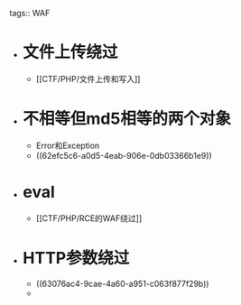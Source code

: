 tags:: WAF

- # 文件上传绕过
	- [[CTF/PHP/文件上传和写入]]
- # 不相等但md5相等的两个对象
	- Error和Exception
	- ((62efc5c6-a0d5-4eab-906e-0db03366b1e9))
- # eval
	- [[CTF/PHP/RCE的WAF绕过]]
- # HTTP参数绕过
	- ((63076ac4-9cae-4a60-a951-c063f877f29b))
	-